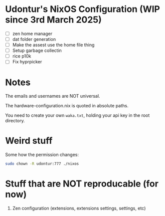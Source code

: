 # Udontur's NixOS Configuration (WIP since 3rd March 2025)
- [ ] zen home manager
- [ ] dat folder generation
- [ ] Make the assest use the home file thing
- [ ] Setup garbage collectin
- [ ] rice p10k
- [ ] Fix hyprpicker

# Notes
The emails and usernames are NOT universal. 

The hardware-configuration.nix is quoted in absolute paths.

You need to create your own ```waka.txt```, holding your api key in the root directory. 

# Weird stuff
Some how the permission changes:
```bash
sudo chown -R udontur:777 ./nixos
```
<!-- 
# Setting Up
make sure to connect to wifi usin nmtui
1. Add git temporarily to the config file
```bash
sudo nix-shell -p git & sudo nixos-rebuild switch
```
2. Git clone the repo over https
```bash
git clone https://github.com/udontur/nixos.git
```
cd dir
3. Run and follow the SSH setup script
```bash
sudo chmod +x ./script/ssh-gen.sh & ./script/ssh-gen.sh
```
4. Remove the current nixos folder
```bash
cd ~ & rm -rf ~/nixos
```
6. Git clone the repo via ssh
```bash
git clone git@github.com:udontur/nixos.git
```
7. Run the setup script
```bash
sudo chmod +x ./script/setup.sh & ./script/setup.sh
```
8. Rebuild the nixos configuration
```bash
sudo chmod +x ./rebuild & ./rebuild
``` -->
<!-- 
# Usage -->

# Stuff that are NOT reproducable (for now)
1. Zen configuration (extensions, extensions settings, settings, etc)
